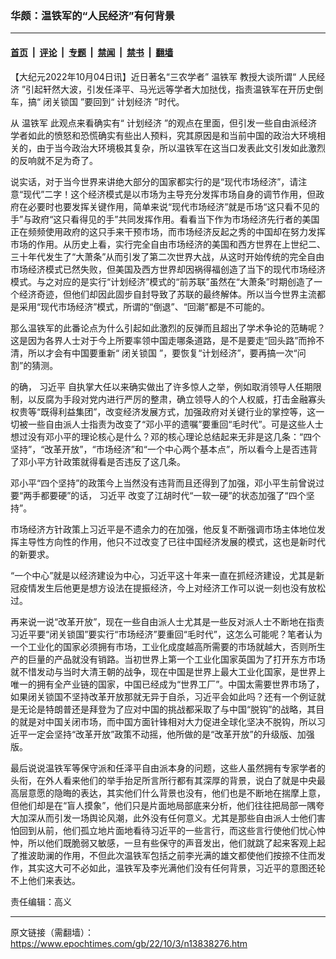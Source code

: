### 华颇：温铁军的“人民经济”有何背景

---

#### [首页](../../../..?n13838276) &nbsp;|&nbsp; [评论](../../../../../epoch-comment?n13838276) &nbsp;|&nbsp; [专题](../../../../../epoch-special?n13838276) &nbsp;|&nbsp; [禁闻](../../../../../epoch-news?n13838276) &nbsp;|&nbsp; [禁书](../../../../../books?n13838276) &nbsp;|&nbsp; [翻墙](https://github.com/gfw-breaker/nogfw/blob/master/README.md?n13838276)


<div class="post_content" id="artbody" itemprop="articleBody">
 <!-- article content begin -->
 <p>
  【大纪元2022年10月04日讯】近日著名“三农学者”
  <ok href="https://www.epochtimes.com/gb/tag/%E6%B8%A9%E9%93%81%E5%86%9B.html">
   温铁军
  </ok>
  教授大谈所谓“
  <ok href="https://www.epochtimes.com/gb/tag/%E4%BA%BA%E6%B0%91%E7%BB%8F%E6%B5%8E.html">
   人民经济
  </ok>
  ”引起轩然大波，引发任泽平、马光远等学者大加挞伐，指责温铁军在开历史倒车，搞“
  <ok href="https://www.epochtimes.com/gb/tag/%E9%97%AD%E5%85%B3%E9%94%81%E5%9B%BD.html">
   闭关锁国
  </ok>
  ”要回到“
  <ok href="https://www.epochtimes.com/gb/tag/%E8%AE%A1%E5%88%92%E7%BB%8F%E6%B5%8E.html">
   计划经济
  </ok>
  ”时代。
 </p>
 <p>
  从
  <ok href="https://www.epochtimes.com/gb/tag/%E6%B8%A9%E9%93%81%E5%86%9B.html">
   温铁军
  </ok>
  此观点来看确实有“
  <ok href="https://www.epochtimes.com/gb/tag/%E8%AE%A1%E5%88%92%E7%BB%8F%E6%B5%8E.html">
   计划经济
  </ok>
  ”的观点在里面，但引发一些自由派经济学者如此的愤怒和恐慌确实有些出人预料，究其原因是和当前中国的政治大环境相关的，由于当今政治大环境极其复杂，所以温铁军在这当口发表此文引发如此激烈的反响就不足为奇了。
 </p>
 <p>
  说实话，对于当今世界来讲绝大部分的国家都实行的是“现代市场经济”，请注意“现代”二字！这个经济模式是以市场为主导充分发挥市场自身的调节作用，但政府在必要时也要发挥关键作用，简单来说“现代市场经济”就是币场“这只看不见的手”与政府“这只看得见的手”共同发挥作用。看看当下作为市场经济先行者的美国正在频频使用政府的这只手来干预市场，而市场经济反起之秀的中国却在努力发挥市场的作用。从历史上看，实行完全自由市场经济的美国和西方世界在上世纪二、三十年代发生了“大萧条”从而引发了第二次世界大战，从这时开始传统的完全自由市场经济模式已然失败，但美国及西方世界却因祸得福创造了当下的现代市场经济模式。与之对应的是实行“计划经济”模式的“前苏联”虽然在“大萧条”时期创造了一个经济奇迹，但他们却因此固步自封导致了苏联的最终解体。所以当今世界主流都是采用“现代市场经济”模式，所谓的“倒退”、“回潮”都是不可能的。
 </p>
 <p>
  那么温铁军的此番论点为什么引起如此激烈的反弹而且超出了学术争论的范畴呢？这是因为各界人士对于今上所要率领中国走哪条道路，是不是要走“回头路”而拎不清，所以才会有中国要重新“
  <ok href="https://www.epochtimes.com/gb/tag/%E9%97%AD%E5%85%B3%E9%94%81%E5%9B%BD.html">
   闭关锁国
  </ok>
  ”，要恢复“计划经济”，要再搞一次“问割”的猜测。
 </p>
 <p>
  的确，
  <ok href="https://www.epochtimes.com/gb/tag/%E4%B9%A0%E8%BF%91%E5%B9%B3.html">
   习近平
  </ok>
  自执掌大任以来确实做出了许多惊人之举，例如取消领导人任期限制，以反腐为手段对党内进行严厉的整肃，确立领导人的个人权威，打击金融寡头权贵等“既得利益集团”，改变经济发展方式，加强政府对关键行业的掌控等，这一切被一些自由派人士指责为改变了“邓小平的遗嘱”要重回“毛时代”。可是这些人士想过没有邓小平的理论核心是什么？邓的核心理论总结起来无非是这几条：“四个坚持”，“改革开放”，“市场经济”和“一个中心两个基本点”，所以看今上是否违背了邓小平方针政策就得看是否违反了这几条。
 </p>
 <p>
  邓小平“四个坚持”的政策今上当然没有违背而且还得到了加强，邓小平生前曾说过要“两手都要硬”的话，
  <ok href="https://www.epochtimes.com/gb/tag/%E4%B9%A0%E8%BF%91%E5%B9%B3.html">
   习近平
  </ok>
  改变了江胡时代“一软一硬”的状态加强了“四个坚持”。
 </p>
 <p>
  市场经济方针政策上习近平是不遗余力的在加强，他反复不断强调市场主体地位发挥主导性方向性的作用，他只不过改变了已往中国经济发展的模式，这也是新时代的新要求。
 </p>
 <p>
  “一个中心”就是以经济建设为中心，习近平这十年来一直在抓经济建设，尤其是新冠疫情发生后他更是想方设法在提振经济，今上对经济工作可以说一刻也没有放松过。
 </p>
 <p>
  再来说一说“改革开放”，现在一些自由派人士尤其是一些反对派人士不断地在指责习近平要“闭关锁国”要实行“市场经济”要重回“毛时代”，这怎么可能呢？笔者认为一个工业化的国家必须拥有市场，工业化成度越高所需要的市场就越大，否则所生产的巨量的产品就没有销路。当初世界上第一个工业化国家英国为了打开东方市场就不惜发动与当时大清王朝的战争，现在中国是世界上最大工业化国家，是世界上唯一的拥有全产业链的国家，中国已经成为“世界工厂”。中国太需要世界市场了，如果闭关锁国不坚持改革开放那就无异于自杀，习近平会如此吗？还有一个例证就是无论是特朗普还是拜登为了应对中国的挑战都采取了与中国“脱钩”的战略，其目的就是对中国关闭市场，而中国方面针锋相对大力促进全球化坚决不脱钩，所以习近平一定会坚持“改革开放”政策不动摇，他所做的是“改革开放”的升级版、加强版。
 </p>
 <p>
  最后说说温铁军等保守派和任泽平自由派本身的问题，这些人虽然拥有专家学者的头衔，在外人看来他们的举手抬足所言所行都有其深厚的背景，说白了就是中央最高层意愿的隐晦的表达，其实他们什么背景也没有，他们也是不断地在揣摩上意，但他们却是在“盲人摸象”，他们只是片面地局部底来分析，他们往往把局部一隅夸大加深从而引发一场舆论风潮，此外没有任何意义。尤其是那些自由派人士他们害怕回到从前，他们孤立地片面地看待习近平的一些言行，而这些言行使他们忧心忡忡，所以他们既脆弱又敏感，一旦有些保守的声音发出，他们就跳了起来客观上起了推波助澜的作用，不但此次温铁军包括之前李光满的雄文都使他们按捺不住而发作，其实这大可不必如此，温铁军及李光满他们没有任何背景，习近平的意图还轮不上他们来表达。
 </p>
 <p>
  责任编辑：高义
 </p>
 <!-- article content end -->
 <div id="below_article_ad">
 </div>
</div>


---

原文链接（需翻墙）：https://www.epochtimes.com/gb/22/10/3/n13838276.htm